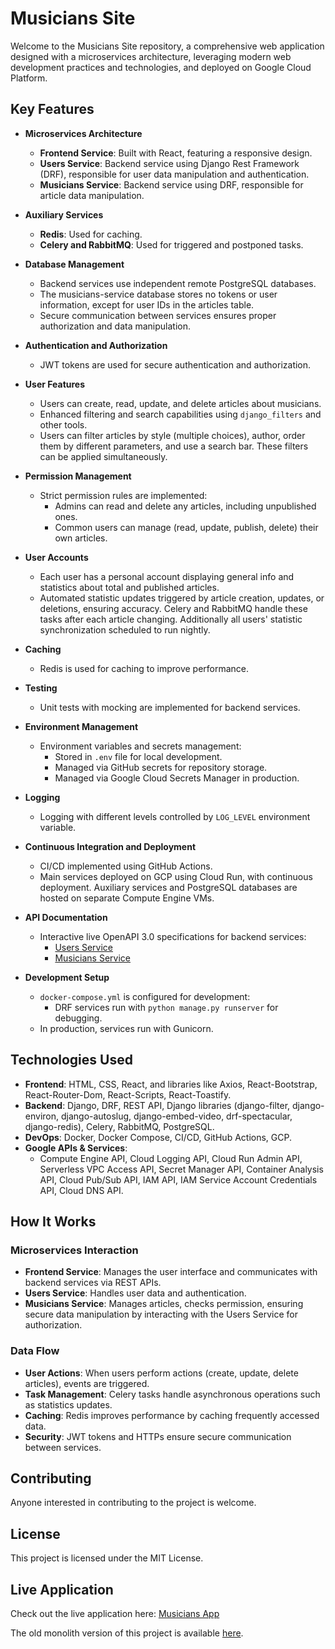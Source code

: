 # Musicians Site

Welcome to the Musicians Site repository, a comprehensive web application designed with a microservices architecture, leveraging modern web development practices and technologies, and deployed on Google Cloud Platform.

## Key Features

- **Microservices Architecture**
  - **Frontend Service**: Built with React, featuring a responsive design.
  - **Users Service**: Backend service using Django Rest Framework (DRF), responsible for user data manipulation and authentication.
  - **Musicians Service**: Backend service using DRF, responsible for article data manipulation.

- **Auxiliary Services**
  - **Redis**: Used for caching.
  - **Celery and RabbitMQ**: Used for triggered and postponed tasks.

- **Database Management**
  - Backend services use independent remote PostgreSQL databases.
  - The musicians-service database stores no tokens or user information, except for user IDs in the articles table.
  - Secure communication between services ensures proper authorization and data manipulation.

- **Authentication and Authorization**
  - JWT tokens are used for secure authentication and authorization.

- **User Features**
  - Users can create, read, update, and delete articles about musicians.
  - Enhanced filtering and search capabilities using `django_filters` and other tools.
  - Users can filter articles by style (multiple choices), author, order them by different parameters, and use a search bar. These filters can be applied simultaneously.

- **Permission Management**
  - Strict permission rules are implemented:
    - Admins can read and delete any articles, including unpublished ones.
    - Common users can manage (read, update, publish, delete) their own articles.

- **User Accounts**
  - Each user has a personal account displaying general info and statistics about total and published articles.
  - Automated statistic updates triggered by article creation, updates, or deletions, ensuring accuracy. Celery and RabbitMQ handle these tasks after each article changing. Additionally all users' statistic synchronization scheduled to run nightly.

- **Caching**
  - Redis is used for caching to improve performance.

- **Testing**
  - Unit tests with mocking are implemented for backend services.

- **Environment Management**
  - Environment variables and secrets management:
    - Stored in `.env` file for local development.
    - Managed via GitHub secrets for repository storage.
    - Managed via Google Cloud Secrets Manager in production.

- **Logging**
  - Logging with different levels controlled by `LOG_LEVEL` environment variable.

- **Continuous Integration and Deployment**
  - CI/CD implemented using GitHub Actions.
  - Main services deployed on GCP using Cloud Run, with continuous deployment. Auxiliary services and PostgreSQL databases are hosted on separate Compute Engine VMs.

- **API Documentation**
  - Interactive live OpenAPI 3.0 specifications for backend services:
    - [Users Service](https://users-service-2d4imkwuza-ey.a.run.app/schema/swagger-ui/)
    - [Musicians Service](https://musicians-service-2d4imkwuza-ey.a.run.app/schema/swagger-ui/)

- **Development Setup**
  - `docker-compose.yml` is configured for development:
    - DRF services run with `python manage.py runserver` for debugging.
  - In production, services run with Gunicorn.

## Technologies Used

- **Frontend**: HTML, CSS, React, and libraries like Axios, React-Bootstrap, React-Router-Dom, React-Scripts, React-Toastify.
- **Backend**: Django, DRF, REST API, Django libraries (django-filter, django-environ, django-autoslug, django-embed-video, drf-spectacular, django-redis), Celery, RabbitMQ, PostgreSQL.
- **DevOps**: Docker, Docker Compose, CI/CD, GitHub Actions, GCP.
- **Google APIs & Services**:
  - Compute Engine API, Cloud Logging API, Cloud Run Admin API, Serverless VPC Access API, Secret Manager API, Container Analysis API, Cloud Pub/Sub API, IAM API, IAM Service Account Credentials API, Cloud DNS API.

## How It Works

### Microservices Interaction
- **Frontend Service**: Manages the user interface and communicates with backend services via REST APIs.
- **Users Service**: Handles user data and authentication.
- **Musicians Service**: Manages articles, checks permission, ensuring secure data manipulation by interacting with the Users Service for authorization.

### Data Flow
- **User Actions**: When users perform actions (create, update, delete articles), events are triggered.
- **Task Management**: Celery tasks handle asynchronous operations such as statistics updates.
- **Caching**: Redis improves performance by caching frequently accessed data.
- **Security**: JWT tokens and HTTPs ensure secure communication between services.

## Contributing

Anyone interested in contributing to the project is welcome.

## License

This project is licensed under the MIT License.

## Live Application

Check out the live application here: [Musicians App](https://frontend-service-2d4imkwuza-ey.a.run.app/)

The old monolith version of this project is available [here](https://musicians-app.me/).
